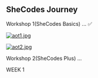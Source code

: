 ## SheCodes Journey

Workshop 1(SheCodes Basics) ... ✅

[![aot1.jpg](https://i.postimg.cc/x8YtW7fr/aot1.jpg)](https://postimg.cc/5Y7BzsQp)

[![aot2.jpg](https://i.postimg.cc/vZ9xVm7z/aot2.jpg)](https://postimg.cc/LJ9sd2bY)

Workshop 2(SheCodes Plus) ...

WEEK 1
